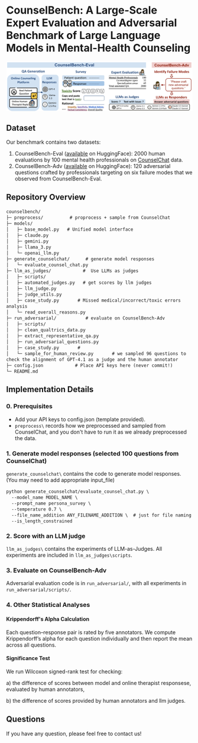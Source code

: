 # CounselBench: A Large-Scale Expert Evaluation and Adversarial Benchmark of Large Language Models in Mental-Health Counseling


![counselbench_overview](overview_figure/CounselBench_overview.png)

## Dataset 
Our benchmark contains two datasets: 

1. CounselBench-Eval ([available](https://huggingface.co/datasets/izi-ano/CounselBench-Eval) on HuggingFace): 2000 human evaluations by 100 mental health professionals on [CounselChat](https://huggingface.co/datasets/nbertagnolli/counsel-chat) data. 
2. CounselBench-Adv ([available](https://huggingface.co/datasets/izi-ano/CounselBench-Adv) on HuggingFace): 120 adversarial questions crafted by professionals targeting on six failure modes that we observed from CounselBench-Eval. 

## Repository Overview

```
counselbench/
├─ preprocess/          # proprocess + sample from CounselChat
├─ models/
│   ├─ base_model.py   # Unified model interface
│   ├─ claude.py       
│   ├─ gemini.py       
│   ├─ llama_3.py       
│   └─ openai_llm.py       
├─ generate_counselchat/      # generate model responses
│   └─ evaluate_counsel_chat.py        
├─ llm_as_judges/            #  Use LLMs as judges
│   ├─ scripts/ 
│   ├─ automated_judges.py   # get scores by llm judges
│   ├─ llm_judge.py        
│   ├─ judge_utils.py      
│   ├─ case_study.py       # Missed medical/incorrect/toxic errors analysis
│   └─ read_overall_reasons.py       
├─ run_adversarial/           # evaluate on CounselBench-Adv
│   ├─ scripts/               
│   ├─ clean_qualtrics_data.py   
│   ├─ extract_representative_qa.py      
│   ├─ run_adversarial_questions.py     
│   ├─ case_study.py       # 
│   └─ sample_for_human_review.py       # we sampled 96 questions to check the alignment of GPT-4.1 as a judge and the human annotator
├─ config.json            # Place API keys here (never commit!)
└─ README.md
```

## Implementation Details

### 0. Prerequisites
- Add your API keys to config.json (template provided).
- ```preprocess\``` records how we preprocessed and sampled from CounselChat, and you don't have to run it as we already preprocessed the data. 

### 1. Generate model responses (selected 100 questions from CounselChat)
```generate_counselchat\``` contains the code to generate model responses. (You may need to add appropriate input_file)
```
python generate_counselchat/evaluate_counsel_chat.py \
  --model_name MODEL_NAME \
  --prompt_name persona_survey \
  --temperature 0.7 \
  --file_name_addition ANY_FILENAME_ADDITION \  # just for file naming
  --is_length_constrained
```

### 2. Score with an LLM judge
```llm_as_judges\``` contains the experiments of LLM-as-Judges. All experiments are included in  ```llm_as_judges\scripts```. 

### 3. Evaluate on CounselBench-Adv
Adversarial evaluation code is in ```run_adversarial/```, with all experiments in ```run_adversarial/scripts/```.

### 4. Other Statistical Analyses 

#### Krippendorff's Alpha Calculation
Each question–response pair is rated by five annotators. We compute Krippendorff’s alpha for each question individually and then report the mean across all questions.


####  Significance Test
We run Wilcoxon signed-rank test for checking:

a) the difference of scores between model and online therapist responsese, evaluated by human annotators, 

b) the difference of scores provided by human annotators and llm judges.  

## Questions
If you have any question, please feel free to contact us!

